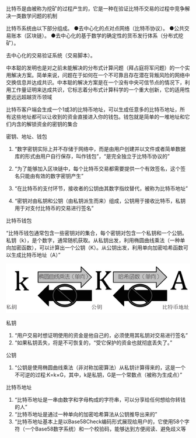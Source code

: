 



比特币是由被称为挖矿的过程产生的，它是一种在验证比特币交易的过程中竞争解决一类数学问题的机制

比特币系统由以下部分组成。
●去中心化的点对点网络（比特币协议）。
●公共交易账本（区块链）。
●去中心化的基于数学的确定性的货币发行体系（分布式挖矿）。

去中心化的交易验证系统（交易脚本）。





中本聪的发明也是对之前未能解决的分布式计算问题（拜占庭将军问题）的一个实用解决方案。简单来说，问题在于如何在一个不可靠且存在潜在背叛风险的网络中交换信息并达成共识。中本聪的解决方案是在一个没有中央可信节点的情况下，利用工作量证明来达成共识，它标志着分布式计算科学的一个重大创新，它的适用性要远远超越货币领域



比特币客户端会生成一个1或3的比特币地址，可以生成任意多的比特币地址，所有这些地址都可以让收到的资金直接进入你的钱包。钱包就是简单的一堆地址和它们内含的解锁资金的密钥的集合

密钥、地址、钱包

1. “数字密钥实际上并不存储于网络中，而是由用户创建并以文件或者简单数据库的形式由用户自行保存，叫作钱包”，“是完全独立于比特币协议的”

2. “为了能够加入区块链中，每个比特币交易都需要提供一个有效签名，这个签名只能由有效的数字密钥产生”

3. “在比特币的支付环节，接收者的公钥由其数字指纹替代，被称为比特币地址”

4. “密钥对由私钥和公钥（由私钥派生而来）组成，公钥用于接收比特币，私钥用于对支付比特币的交易进行签名”

   

比特币钱包

“比特币钱包通常包含一些密钥对的集合，每个密钥对包含一个私钥和一个公钥。私钥（k），是个数字，通常随机获取。从私钥出发，利用椭圆曲线乘法（一种单向加密函数），可以计算出一个公钥（K）。从公钥出发，利用单向加密哈希函数可以生成比特币地址（A）”

![image-20230307125352560](README.assets/image-20230307125352560.png)

私钥

1. “用户交易时想证明使用的资金是他自己的，必须使用其私钥对交易进行签名”
2. “如果私钥丢失，将是不可恢复的，“受它保护的资金也就彻底丢失了。”

公钥

1. “公钥是使用椭圆曲线乘法（非对称加密算法）从私钥计算得来的，这是一个不可逆的过程:K=k×G，其中，k是私钥，G是一个常数点（被称为生成点）”

   

比特币地址

1. “比特币地址是一串由数字和字母构成的字符串，可以分享给任何想给你转钱的人”
2. “比特币地址是通过一种单向的加密哈希算法从公钥推导出来的”
3. “比特币地址基本上是以Base58Check编码形式展现给用户的，它使用58个字符（一个Base58数字系统）和一个校验码，能够达到方便阅读、避免歧义等























